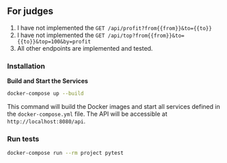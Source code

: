 ## For judges

1. I have not implemented the `GET /api/profit?from{{from}}&to={{to}}`
2. I have not implemented the `GET /api/top?from{{from}}&to={{to}}&top=100&by=profit`
3. All other endpoints are implemented and tested.

### Installation

**Build and Start the Services**

```bash
docker-compose up --build
```

This command will build the Docker images and start all services defined in the `docker-compose.yml` file. The API will be accessible at `http://localhost:8080/api`.


### Run tests
    
```bash
docker-compose run --rm project pytest
```
